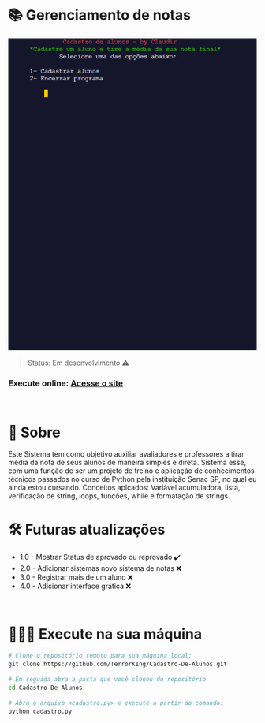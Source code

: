 # 📚 Gerenciamento de notas 

![preview](.github/exec.gif)
> Status: Em desenvolvimento ⚠️
### Execute online: [Acesse o site](https://replit.com/@ClaudirSantos/Cadastro-De-Alunos)
<br>

# 📝 Sobre
Este Sistema tem como objetivo auxiliar avaliadores e professores a tirar média da nota de seus alunos de maneira simples e direta. Sistema esse, com uma função de ser um projeto de treino e aplicação de conhecimentos técnicos passados no curso de Python pela instituição Senac SP, no qual eu ainda estou cursando. Conceitos aplcados: Variável acumuladora, lista, verificação de string, loops, funções, while e formatação de strings.
<br>

# 🛠️ Futuras atualizações
+ 1.0 - Mostrar Status de aprovado ou reprovado ✔️
+ 2.0 - Adicionar sistemas novo sistema de notas ❌
+ 3.0 - Registrar mais de um aluno ❌
+ 4.0 - Adicionar interface grática ❌
<br>

# 👨🏾‍💻 Execute na sua máquina

``` bash
# Clone o repositório remoto para sua máquina local: 
git clone https://github.com/TerrorK1ng/Cadastro-De-Alunos.git
```

``` bash
# Em seguida abra a pasta que você clonou do repositório
cd Cadastro-De-Alunos
```

``` bash
# Abra o arquivo <cadastro.py> e execute a partir do comando:
python cadastro.py
```
